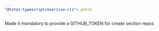 ```yaml
---
"@total-typescript/exercise-cli": patch
---
```


Made it mandatory to provide a GITHUB_TOKEN for create section repos
